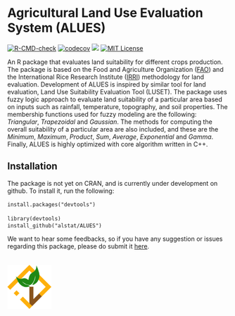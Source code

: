 # Agricultural Land Use Evaluation System (ALUES) 
<!-- badges: start -->
[![R-CMD-check](https://github.com/alstat/ALUES/workflows/R-CMD-check/badge.svg)](https://github.com/alstat/ALUES/actions)
[![codecov](https://codecov.io/gh/alstat/ALUES/branch/master/graph/badge.svg?token=UE1J3JZK48)](https://codecov.io/gh/alstat/ALUES)
[![](https://img.shields.io/badge/docs-dev-blue.svg)](https://alstat.github.io/ALUES)
[![MIT License](https://img.shields.io/badge/license-MIT-green.svg)](https://github.com/alstat/ALUES/blob/master/LICENSE.md)
<!-- badges: end -->

An R package that evaluates land suitability for
different crops production. The package is based on the Food and Agriculture Organization ([FAO](http://www.fao.org/home/en/)) and the
International Rice Research Institute ([IRRI](http://irri.org/)) methodology for land evaluation. Development of ALUES is
inspired by similar tool for land evaluation, Land Use Suitability Evaluation Tool (LUSET). The package
uses fuzzy logic approach to evaluate land suitability of a particular area based on inputs such as rainfall,
temperature, topography, and soil properties. The membership functions used for fuzzy modeling are the
following: _Triangular_, _Trapezoidal_ and _Gaussian_. The methods for computing the overall suitability of a particular area are also included, and these are the _Minimum_, _Maximum_, _Product_, _Sum_, _Average_, _Exponential_ and _Gamma_. Finally, ALUES is highly optimized with core algorithm written in C++.

## Installation
The package is not yet on CRAN, and is currently under development on github. To install it, run the following:

```{r}
install.packages("devtools")

library(devtools)
install_github("alstat/ALUES")
```
We want to hear some feedbacks, so if you have any suggestion or issues regarding this package, please do submit it [here](https://github.com/alstat/ALUES/issues).
<br>
<br>
<br>
<img src="logo.svg" align="left" width="100"/>